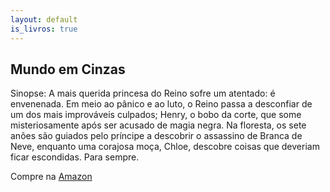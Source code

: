 ```yaml
---
layout: default
is_livros: true
---
```


## Mundo em Cinzas

Sinopse: A mais querida princesa do Reino sofre um atentado: é envenenada. Em meio ao pânico e ao luto, o Reino passa a desconfiar de um dos mais improváveis culpados; Henry, o bobo da corte, que some misteriosamente após ser acusado de magia negra. Na floresta, os sete anões são guiados pelo príncipe a descobrir o assassino de Branca de Neve, enquanto uma corajosa moça, Chloe, descobre coisas que deveriam ficar escondidas. Para sempre.

Compre na [Amazon](https://www.amazon.com.br/Mundo-Cinzas-releitura-Branca-Neve-ebook/dp/B01N044GM6)
